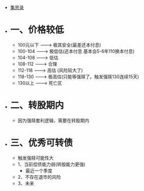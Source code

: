 - [集思录](https://www.jisilu.cn/web/data/cb/list)
- # 一、价格较低
	- 100元以下   ---> 极其安全(最差还本付息)
	- 100-104      ---> 极低估(还本付息 基本会5-6年110换本付息)
	- 104-108      ---> 低估
	- 108-112       ---> 合理
	- 112-118       ---> 高估 (风险较大了)
	- 118-130      ---> 极高估(只能等强赎了。触发强赎130连续15天)
	- 130以上      --->  死亡区
- # 二、转股期内
	- 因为强赎套利逻辑，需要在转股期内
- # 三、优秀可转债
	- 触发强赎可能性大
	- 1、当前偿债能力弱(转股能力更强)
		- 最近一个季度
	- 2、不存在退市的风险
	- 3、未来